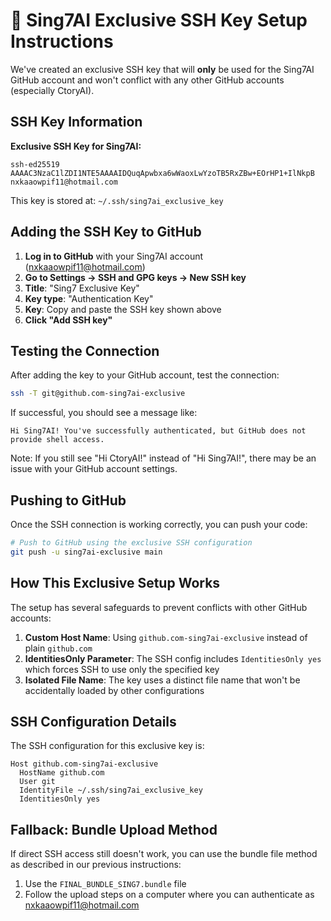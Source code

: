 # 🔐 Sing7AI Exclusive SSH Key Setup Instructions

We've created an exclusive SSH key that will **only** be used for the Sing7AI GitHub account and won't conflict with any other GitHub accounts (especially CtoryAI).

## SSH Key Information

**Exclusive SSH Key for Sing7AI:**
```
ssh-ed25519 AAAAC3NzaC1lZDI1NTE5AAAAIDQuqApwbxa6wWaoxLwYzoTB5RxZBw+EOrHP1+IlNkpB nxkaaowpif11@hotmail.com
```

This key is stored at: `~/.ssh/sing7ai_exclusive_key`

## Adding the SSH Key to GitHub

1. **Log in to GitHub** with your Sing7AI account (nxkaaowpif11@hotmail.com)
2. **Go to Settings → SSH and GPG keys → New SSH key**
3. **Title**: "Sing7 Exclusive Key"
4. **Key type**: "Authentication Key"
5. **Key**: Copy and paste the SSH key shown above
6. **Click "Add SSH key"**

## Testing the Connection

After adding the key to your GitHub account, test the connection:

```bash
ssh -T git@github.com-sing7ai-exclusive
```

If successful, you should see a message like:
```
Hi Sing7AI! You've successfully authenticated, but GitHub does not provide shell access.
```

Note: If you still see "Hi CtoryAI!" instead of "Hi Sing7AI!", there may be an issue with your GitHub account settings.

## Pushing to GitHub

Once the SSH connection is working correctly, you can push your code:

```bash
# Push to GitHub using the exclusive SSH configuration
git push -u sing7ai-exclusive main
```

## How This Exclusive Setup Works

The setup has several safeguards to prevent conflicts with other GitHub accounts:

1. **Custom Host Name**: Using `github.com-sing7ai-exclusive` instead of plain `github.com`
2. **IdentitiesOnly Parameter**: The SSH config includes `IdentitiesOnly yes` which forces SSH to use only the specified key
3. **Isolated File Name**: The key uses a distinct file name that won't be accidentally loaded by other configurations

## SSH Configuration Details

The SSH configuration for this exclusive key is:

```
Host github.com-sing7ai-exclusive
  HostName github.com
  User git
  IdentityFile ~/.ssh/sing7ai_exclusive_key
  IdentitiesOnly yes
```

## Fallback: Bundle Upload Method

If direct SSH access still doesn't work, you can use the bundle file method as described in our previous instructions:

1. Use the `FINAL_BUNDLE_SING7.bundle` file
2. Follow the upload steps on a computer where you can authenticate as nxkaaowpif11@hotmail.com 